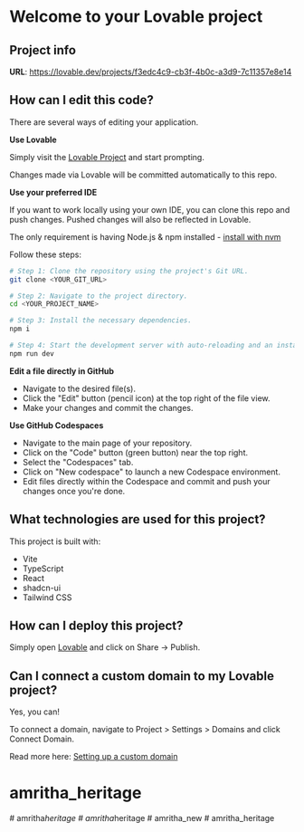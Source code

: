 # Welcome to your Lovable project

## Project info

**URL**: https://lovable.dev/projects/f3edc4c9-cb3f-4b0c-a3d9-7c11357e8e14

## How can I edit this code?

There are several ways of editing your application.

**Use Lovable**

Simply visit the [Lovable Project](https://lovable.dev/projects/f3edc4c9-cb3f-4b0c-a3d9-7c11357e8e14) and start prompting.

Changes made via Lovable will be committed automatically to this repo.

**Use your preferred IDE**

If you want to work locally using your own IDE, you can clone this repo and push changes. Pushed changes will also be reflected in Lovable.

The only requirement is having Node.js & npm installed - [install with nvm](https://github.com/nvm-sh/nvm#installing-and-updating)

Follow these steps:

```sh
# Step 1: Clone the repository using the project's Git URL.
git clone <YOUR_GIT_URL>

# Step 2: Navigate to the project directory.
cd <YOUR_PROJECT_NAME>

# Step 3: Install the necessary dependencies.
npm i

# Step 4: Start the development server with auto-reloading and an instant preview.
npm run dev
```

**Edit a file directly in GitHub**

- Navigate to the desired file(s).
- Click the "Edit" button (pencil icon) at the top right of the file view.
- Make your changes and commit the changes.

**Use GitHub Codespaces**

- Navigate to the main page of your repository.
- Click on the "Code" button (green button) near the top right.
- Select the "Codespaces" tab.
- Click on "New codespace" to launch a new Codespace environment.
- Edit files directly within the Codespace and commit and push your changes once you're done.

## What technologies are used for this project?

This project is built with:

- Vite
- TypeScript
- React
- shadcn-ui
- Tailwind CSS

## How can I deploy this project?

Simply open [Lovable](https://lovable.dev/projects/f3edc4c9-cb3f-4b0c-a3d9-7c11357e8e14) and click on Share -> Publish.

## Can I connect a custom domain to my Lovable project?

Yes, you can!

To connect a domain, navigate to Project > Settings > Domains and click Connect Domain.

Read more here: [Setting up a custom domain](https://docs.lovable.dev/tips-tricks/custom-domain#step-by-step-guide)
# amritha_heritage
#   a m r i t h a _ h e r i t a g e  
 #   a m r i t h a _ h e r i t a g e  
 #   a m r i t h a _ n e w  
 # amritha_heritage
